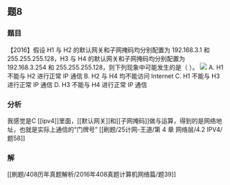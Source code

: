 ## 题8
### 题目
【2016】假设 H1 与 H2 的默认网关和子网掩码均分别配置为 192.168.3.1 和 255.255.255.128，H3 与 H4 的默认网关和子网掩码均分别配置为 192.168.3.254 和 255.255.255.128，则下列现象中可能发生的是（ ）。
![](https://img.hwenyi.tech/202411211514672.webp)
A. H1 不能与 H2 进行正常 IP 通信
B. H2 与 H4 均不能访问 Internet
C. H1 不能与 H3 进行正常 IP 通信
D. H3 不能与 H4 进行正常 IP 通信
### 分析
我感觉是C
[[ipv4]]里面，[[默认网关]]和[[子网掩码]]做与运算，得到的是网络地址，也就是实际上通信的“门牌号”
[[刷题/25计网-王道/第 4 章 网络层/4.2 IPV4/题58]]
### 解
[[刷题/408历年真题解析/2016年408真题计算机网络篇/题39]]